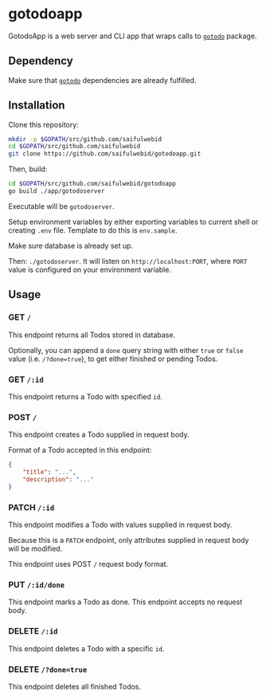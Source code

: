 # gotodoapp

GotodoApp is a web server and CLI app that wraps calls to [`gotodo`](https://github.com/saifulwebid/gotodo) package.

## Dependency

Make sure that [`gotodo`](https://github.com/saifulwebid/gotodo) dependencies are already fulfilled.

## Installation

Clone this repository:

```sh
mkdir -p $GOPATH/src/github.com/saifulwebid
cd $GOPATH/src/github.com/saifulwebid
git clone https://github.com/saifulwebid/gotodoapp.git
```

Then, build:

```sh
cd $GOPATH/src/github.com/saifulwebid/gotodoapp
go build ./app/gotodoserver
```

Executable will be `gotodoserver`.

Setup environment variables by either exporting variables to current shell or creating `.env` file. Template to do this is `env.sample`.

Make sure database is already set up.

Then: `./gotodoserver`. It will listen on `http://localhost:PORT`, where `PORT` value is configured on your environment variable.

## Usage

### GET `/`

This endpoint returns all Todos stored in database.

Optionally, you can append a `done` query string with either `true` or `false` value (i.e. `/?done=true`), to get either finished or pending Todos.

### GET `/:id`

This endpoint returns a Todo with specified `id`.

### POST `/`

This endpoint creates a Todo supplied in request body.

Format of a Todo accepted in this endpoint:

```json
{
    "title": "...",
    "description": "..."
}
```

### PATCH `/:id`

This endpoint modifies a Todo with values supplied in request body.

Because this is a `PATCH` endpoint, only attributes supplied in request body will be modified.

This endpoint uses POST `/` request body format.

### PUT `/:id/done`

This endpoint marks a Todo as done. This endpoint accepts no request body.

### DELETE `/:id`

This endpoint deletes a Todo with a specific `id`.

### DELETE `/?done=true`

This endpoint deletes all finished Todos.
